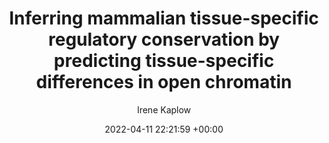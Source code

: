 ---
layout: post
title:  "Inferring mammalian tissue-specific regulatory conservation by predicting tissue-specific differences in open chromatin"
date:   2022-04-11 22:21:59 +00:00
image:  /images/BMCGenomics2022aFig
categories: research
author: "Irene Kaplow"
authors: "<strong>Kaplow IM#</strong>, Schäffer DE, Wirthlin ME, Lawler AJ, Brown AR, Kleyman M, Pfenning AR#"
venue: "BMC Genomics"
pubmedlink: https://pubmed.ncbi.nlm.nih.gov/35410163/
code: https://github.com/pfenninglab/OCROrthologPrediction
---
